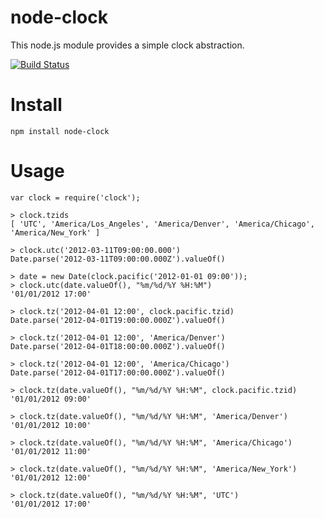 node-clock
======

This node.js module provides a simple clock abstraction.

[![Build Status](https://travis-ci.org/goodeggs/node-clock.png)](https://travis-ci.org/goodeggs/node-clock)

# Install
    npm install node-clock

# Usage

    var clock = require('clock');
     
    > clock.tzids
    [ 'UTC', 'America/Los_Angeles', 'America/Denver', 'America/Chicago', 'America/New_York' ]

    > clock.utc('2012-03-11T09:00:00.000')
    Date.parse('2012-03-11T09:00:00.000Z').valueOf()
    
    > date = new Date(clock.pacific('2012-01-01 09:00'));
    > clock.utc(date.valueOf(), "%m/%d/%Y %H:%M")
    '01/01/2012 17:00'

    > clock.tz('2012-04-01 12:00', clock.pacific.tzid)
    Date.parse('2012-04-01T19:00:00.000Z').valueOf()
   
    > clock.tz('2012-04-01 12:00', 'America/Denver')
    Date.parse('2012-04-01T18:00:00.000Z').valueOf()
    
    > clock.tz('2012-04-01 12:00', 'America/Chicago')
    Date.parse('2012-04-01T17:00:00.000Z').valueOf()
    
    > clock.tz(date.valueOf(), "%m/%d/%Y %H:%M", clock.pacific.tzid)
    '01/01/2012 09:00'
    
    > clock.tz(date.valueOf(), "%m/%d/%Y %H:%M", 'America/Denver')
    '01/01/2012 10:00'
    
    > clock.tz(date.valueOf(), "%m/%d/%Y %H:%M", 'America/Chicago')
    '01/01/2012 11:00'
    
    > clock.tz(date.valueOf(), "%m/%d/%Y %H:%M", 'America/New_York')
    '01/01/2012 12:00'
    
    > clock.tz(date.valueOf(), "%m/%d/%Y %H:%M", 'UTC')
    '01/01/2012 17:00'
   
